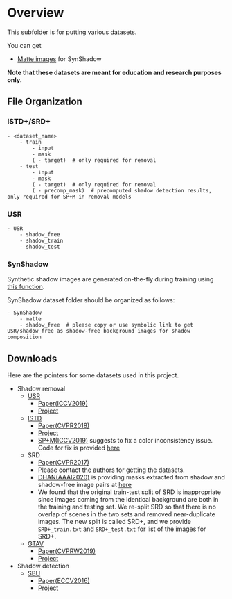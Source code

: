 # Overview
This subfolder is for putting various datasets.

You can get
- [Matte images](http://www.hal.t.u-tokyo.ac.jp/~inoue/projects/synthetic_shadow/SynShadow.zip) for SynShadow

**Note that these datasets are meant for education and research purposes only.**

## File Organization

### ISTD+/SRD+
```
- <dataset_name>
    - train
        - input
        - mask
        ( - target)  # only required for removal
    - test
        - input
        - mask
        ( - target)  # only required for removal
        ( - precomp_mask)  # precomputed shadow detection results, only required for SP+M in removal models
```

### USR
```
- USR
    - shadow_free
    - shadow_train
    - shadow_test
```

### SynShadow
Synthetic shadow images are generated on-the-fly during training using [this function](https://github.com/naoto0804/SynShadow/blob/main/src/util/illum_affine_model.py#L141-L155).

SynShadow dataset folder should be organized as follows:
```
- SynShadow
    - matte
    - shadow_free  # please copy or use symbolic link to get USR/shadow_free as shadow-free background images for shadow composition
```

## Downloads

Here are the pointers for some datasets used in this project.
- Shadow removal
    - [USR](https://drive.google.com/file/d/1PPAX0W4eyfn1cUrb2aBefnbrmhB1htoJ/view)
        - [Paper(ICCV2019)](https://arxiv.org/abs/1903.10683)
        - [Project](https://github.com/xw-hu/Mask-ShadowGAN)
    - [ISTD](https://github.com/DeepInsight-PCALab/ST-CGAN)
        - [Paper(CVPR2018)](https://openaccess.thecvf.com/content_cvpr_2018/papers/Wang_Stacked_Conditional_Generative_CVPR_2018_paper.pdf)
        - [Project](https://github.com/DeepInsight-PCALab/ST-CGAN)
        - [SP+M(ICCV2019)](https://arxiv.org/abs/1908.08628) suggests to fix a color inconsistency issue. Code for fix is provided [here](https://drive.google.com/open?id=1aGS3fisgXASEqyVvMpwAJCHP__U-dknW)
    - SRD
        - [Paper(CVPR2017)](https://openaccess.thecvf.com/content_cvpr_2017/papers/Qu_DeshadowNet_A_Multi-Context_CVPR_2017_paper.pdf)
        - Please contact [the authors](http://vision.sia.cn/our%20team/JiandongTian/JiandongTian.html) for getting the datasets.
        - [DHAN(AAAI2020)](https://arxiv.org/abs/1911.08718) is providing masks extracted from shadow and shadow-free image pairs at [here](https://uofmacau-my.sharepoint.com/:u:/g/personal/yb87432_umac_mo/EZ8CiIhNADlAkA4Fhim_QzgBfDeI7qdUrt6wv2EVxZSc2w?e=hZ0ruG)
        - We found that the original train-test split of SRD is inappropriate since images coming from the identical background are both in the training and testing set. We re-split SRD so that there is no overlap of scenes in the two sets and removed near-duplicate images. The new split is called SRD+, and we provide `SRD+_train.txt` and `SRD+_test.txt` for list of the images for SRD+. 
    - [GTAV](https://drive.google.com/file/d/1ktOXJmMQL_6U2J03mks3yWh6EMWKjUmu/view)
        - [Paper(CVPRW2019)](https://arxiv.org/abs/1811.06604)
        - [Project](https://github.com/acecreamu/angularGAN)
- Shadow detection
    - [SBU](http://www3.cs.stonybrook.edu/~cvl/content/datasets/shadow_db/SBU-shadow.zip)
        - [Paper(ECCV2016)](https://link.springer.com/chapter/10.1007/978-3-319-46466-4_49)
        - [Project](https://www3.cs.stonybrook.edu/~minhhoai/projects/shadow.html)
